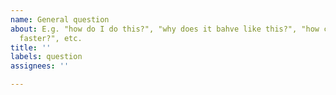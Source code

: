 ```yaml
---
name: General question
about: E.g. "how do I do this?", "why does it bahve like this?", "how can I make it
  faster?", etc.
title: ''
labels: question
assignees: ''

---
```




